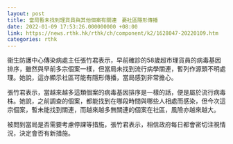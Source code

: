 ```yaml
---
layout: post
title: 當局暫未找到理貨員與其他個案有關連　憂社區隱形傳播
date: 2022-01-09 17:53:26.000000000 +08:00
link: https://news.rthk.hk/rthk/ch/component/k2/1628047-20220109.htm
categories: rthk
---
```


衞生防護中心傳染病處主任張竹君表示，早前確診的58歲超市理貨員的病毒基因排序，雖然與早前多宗個案一樣，但當局未找到流行病學關連，暫列作源頭不明處理。她說，這亦顯示社區可能有隱形傳播，當局感到非常擔心。

張竹君表示，當越來越多這類個案的病毒基因排序是一樣的話，便是屬於流行病毒株。她說，之前調查的個案，都能找到在哪段時間與哪些人相處而感染，但今次這宗個案，暫未能找到關連，而越來越多無關連的個案在社區，風險亦越來越大。

被問到當局是否需要考慮停課等措施，張竹君表示，相信政府每日都會密切注視情況，決定會否有新措施。
